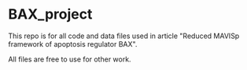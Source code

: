 # BAX_project

This repo is for all code and data files used in article "Reduced MAVISp framework of apoptosis regulator BAX".

All files are free to use for other work.